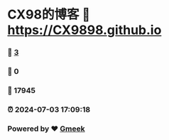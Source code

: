 # CX98的博客 :link: https://CX9898.github.io 
### :page_facing_up: [3](https://CX9898.github.io/tag.html) 
### :speech_balloon: 0 
### :hibiscus: 17945 
### :alarm_clock: 2024-07-03 17:09:18 
### Powered by :heart: [Gmeek](https://github.com/Meekdai/Gmeek)
